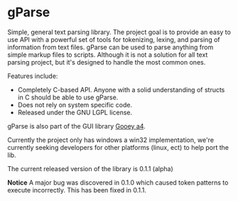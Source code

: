 # gParse #

Simple, general text parsing library. The project goal is to provide an easy to use API with a powerful set of tools for tokenizing, lexing, and parsing of information from text files. gParse can be used to parse anything from simple markup files to scripts. Although it is not a solution for all text parsing project, but it's designed to handle the most common ones.

Features include:
  * Completely C-based API. Anyone with a solid understanding of structs in C should be able to use gParse.
  * Does not rely on system specific code.
  * Released under the GNU LGPL license.

gParse is also part of the GUI library [Gooey a4](http://code.google.com/p/gooeya4/).

Currently the project only has windows a win32 implementation, we're currently seeking developers for other platforms (linux, ect) to help port the lib.

The current released version of the library is 0.1.1 (alpha)

**Notice** A major bug was discovered in 0.1.0 which caused token patterns to execute incorrectly. This has been fixed in 0.1.1.